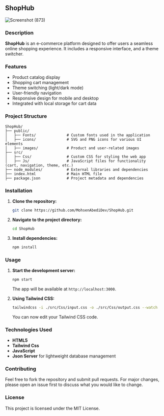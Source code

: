 ## ShopHub
![Screenshot (873)](https://github.com/user-attachments/assets/3302bf6c-3ac7-4b34-a2a5-ff6ea96fca85)

### Description
**ShopHub** is an e-commerce platform designed to offer users a seamless online shopping experience. It includes a responsive interface, and a theme switcher.

### Features
- Product catalog display
- Shopping cart management
- Theme switching (light/dark mode)
- User-friendly navigation
- Responsive design for mobile and desktop
- Integrated with local storage for cart data

### Project Structure
```
ShopHub/
├── public/
│   ├── Fonts/              # Custom fonts used in the application
│   ├── icons/              # SVG and PNG icons for various UI elements
│   ├── images/             # Product and user-related images
├── src/
│   ├── Css/                # Custom CSS for styling the web app
│   ├── Js/                 # JavaScript files for functionality (cart, navigation, theme, etc.)
├── node_modules/           # External libraries and dependencies
├── index.html              # Main HTML file
├── package.json            # Project metadata and dependencies
```

### Installation

1. **Clone the repository:**
   ```bash
   git clone https://github.com/MohsenAbediDev/ShopHub.git
   ```
2. **Navigate to the project directory:**
   ```bash
   cd ShopHub
   ```
3. **Install dependencies:**
   ```bash
   npm install
   ```

### Usage

1. **Start the development server:**
   ```bash
   npm start
   ```
   The app will be available at `http://localhost:3000`.

2. **Using Tailwind CSS:**
   ```bash
   tailwindcss -i ./src/Css/input.css -o ./src/Css/output.css --watch
   ```
   You can now edit your Tailwind CSS code.


### Technologies Used
- **HTML5**
- **Tailwind Css**
- **JavaScript**
- **Json Server** for lightweight database management

### Contributing
Feel free to fork the repository and submit pull requests. For major changes, please open an issue first to discuss what you would like to change.

### License
This project is licensed under the MIT License.
